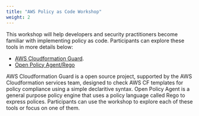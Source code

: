 ```yaml
---
title: "AWS Policy as Code Workshop"
weight: 2
---
```

This workshop will help developers and security practitioners become familiar with implementing policy as code. Participants can explore these tools in more details below:

* [AWS Cloudformation Guard](https://github.com/aws-cloudformation/cloudformation-guard).
* [Open Policy Agent/Rego](https://www.openpolicyagent.org/docs/latest/#rego)

AWS Cloudformation Guard is a open source project, supported by the AWS Cloudformation services team, designed to check AWS CF templates for policy compliance using a simple declaritive syntax. Open Policy Agent is a general purpose policy engine that uses a policy language called Rego to express polices. Participants can use the workshop to explore each of these tools or focus on one of them.

